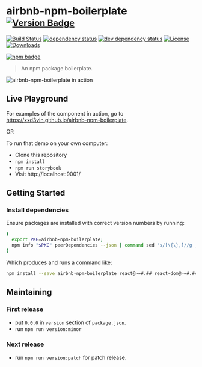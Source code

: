# airbnb-npm-boilerplate <sup>[![Version Badge][npm-version-svg]][package-url]</sup>

[![Build Status][travis-svg]][travis-url]
[![dependency status][deps-svg]][deps-url]
[![dev dependency status][dev-deps-svg]][dev-deps-url]
[![License][license-image]][license-url]
[![Downloads][downloads-image]][downloads-url]

[![npm badge][npm-badge-png]][package-url]

> An npm package boilerplate.

![airbnb-npm-boilerplate in action](https://raw.githubusercontent.com/xxd3vin/airbnb-npm-boilerplate/master/airbnb-npm-boilerplate-demo.gif)

## Live Playground

For examples of the component in action, go to https://xxd3vin.github.io/airbnb-npm-boilerplate.

OR

To run that demo on your own computer:
* Clone this repository
* `npm install`
* `npm run storybook`
* Visit http://localhost:9001/

## Getting Started
### Install dependencies
Ensure packages are installed with correct version numbers by running:
  ```sh
  (
    export PKG=airbnb-npm-boilerplate;
    npm info "$PKG" peerDependencies --json | command sed 's/[\{\},]//g ; s/: /@/g; s/ *//g' | xargs npm install --save "$PKG"
  )
  ```

  Which produces and runs a command like:

  ```sh
  npm install --save airbnb-npm-boilerplate react@>=#.## react-dom@>=#.## react-addons-shallow-compare@>=#.##
  ```

## Maintaining

### First release

- put `0.0.0` in `version` section of `package.json`.
- run `npm run version:minor`

### Next release

- run `npm run version:patch` for patch release.

[package-url]: https://npmjs.org/package/airbnb-npm-boilerplate
[npm-version-svg]: http://versionbadg.es/xxd3vin/airbnb-npm-boilerplate.svg
[travis-svg]: https://travis-ci.org/xxd3vin/airbnb-npm-boilerplate.svg
[travis-url]: https://travis-ci.org/xxd3vin/airbnb-npm-boilerplate
[deps-svg]: https://david-dm.org/xxd3vin/airbnb-npm-boilerplate.svg
[deps-url]: https://david-dm.org/xxd3vin/airbnb-npm-boilerplate
[dev-deps-svg]: https://david-dm.org/xxd3vin/airbnb-npm-boilerplate/dev-status.svg
[dev-deps-url]: https://david-dm.org/xxd3vin/airbnb-npm-boilerplate#info=devDependencies
[npm-badge-png]: https://nodei.co/npm/airbnb-npm-boilerplate.png?downloads=true&stars=true
[license-image]: http://img.shields.io/npm/l/airbnb-npm-boilerplate.svg
[license-url]: LICENSE
[downloads-image]: http://img.shields.io/npm/dm/airbnb-npm-boilerplate.svg
[downloads-url]: http://npm-stat.com/charts.html?package=airbnb-npm-boilerplate
